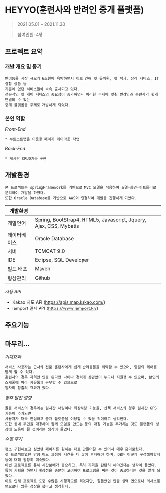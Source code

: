 # HEYYO(훈련사와 반려인 중개 플랫폼)
>2021.05.01 ~ 2021.11.30

>참여인원: 4명

## 프로젝트 요약

### 개발 개요 및 동기
```
반려동물 시장 규모가 6조원에 육박하면서 이로 인해 펫 유치원, 펫 택시, 장례 서비스, IT 결합 상품 등
기존에 없던 서비스들이 속속 출시되고 있다.
전문적인 펫 케어 서비스의 중요성이 증가하면서 이러한 추세에 맞춰 반려인과 훈련사가 쉽게 연결되 수 있는
중개 플랫폼을 주제로 개발하게 되었다.
```
### 본인 역할
*Front-End*
```
* 부트스트랩을 이용한 페이지 레이아웃 작업
```
*Back-End*
```
* 게시판 CRUD기능 구현
```

## 개발환경
```
본 프로젝트는 springFramework를 기반으로 MVC 모델을 적용하여 모델-화면-컨트롤러로 분리하여 개발을 하였다.
또한 Oracle Database를 기반으로 AWS와 연결하여 개발을 진행하게 되었다.
```
|개발환경||
|---|---|
|개발언어|Spring, BootStrap4, HTML5, Javascript, Jquery, Ajax, CSS, Mybatis|
|데이터베이스|Oracle Database|
|서버|TOMCAT 9.0|
|IDE|Eclipse, SQL Developer|
|빌드 배포|Maven|
|형상관리|Github|

*사용 API*
- Kakao 지도 API (https://apis.map.kakao.com/)
- iamport 결제 API (https://www.iamport.kr/)

## 주요기능

## 마무리...
*기대효과*
```
서비스 사용자는 근처의 전문 훈련사에게 쉽게 반려동물을 위탁할 수 있으며, 양질의 케어를 받게 할 수 있다.
훈련사의 경우 자격만 인증 된다면 나이나 경력에 상관없이 누구나 지원할 수 있으며, 본인의 스케줄에 따라 자유롭게 근무할 수 있으므로
일자리 창출의 효과가 있다.
```
*향후 발전 방향*
```
돌봄 서비스의 경우에는 실시간 채팅이나 화상채팅 기능을, 산책 서비스의 경우 실시간 GPS 기능이 추가되면
사용자가 더욱 안심하고 중개 플랫폼을 이용할 수 있을 것이라고 생각한다.
또한 동네 주민을 매칭하여 함께 모임을 만드는 등의 매칭 기능을 추가하는 것도 플랫폼의 성장에 도움이 될 것이라는 생각이 들었다.
```
*수행 후기*
```
평소 구현해보고 싶었던 페이지를 원하는 대로 만들어갈 수 있어서 매우 흥미로웠다. 
첫 프로젝트였던 만큼 어느 과정에 시간을 더 많이 투자해야 하며, DB는 어떻게 구성해야할지 등에 대해 굉장히 미숙했다.
이번 프로젝트를 통해 시간분배가 중요하고, 특히 기획을 탄탄히 해야겠다는 생각이 들었다. 
특히 기획을 하면서 확장성을 충분히 고려하여 프로그램을 짜는 것이 중요하다는 것을 알게 되었다.
이로 인해 프로젝트 도중 수많은 시행착오를 겪었지만, 힘들었던 만큼 실력 면으로나 의사소통 면으로나 많은 성장을 했다고 생각한다.
```



